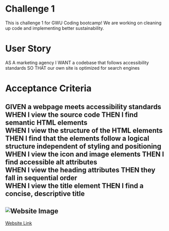 # Challenge 1

This is challenge 1 for GWU Coding bootcamp! We are working on cleaning up code and implementing better sustainability.

# User Story

AS A marketing agency
I WANT a codebase that follows accessibility standards
SO THAT our own site is optimized for search engines

# Acceptance Criteria

GIVEN a webpage meets accessibility standards <br>
WHEN I view the source code
THEN I find semantic HTML elements <br>
WHEN I view the structure of the HTML elements <br>
THEN I find that the elements follow a logical structure independent of styling and positioning <br>
WHEN I view the icon and image elements
THEN I find accessible alt attributes <br>
WHEN I view the heading attributes
THEN they fall in sequential order <br>
WHEN I view the title element
THEN I find a concise, descriptive title
---
![Website Image](./assets/screenshot.png)
---
[Website Link](https://authorixed.github.io/Challenge-1/)